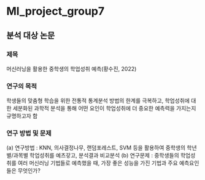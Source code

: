 # Ml_project_group7

## 분석 대상 논문
### 제목
머신러닝을 활용한 중학생의 학업성취 예측(황수진, 2022)

### 연구의 목적
학생들의 맞춤형 학습을 위한 전통적 통계분석 방법의 한계를 극복하고,
학업성취에 대한 세분화된 과학적 분석을 통해 어떤 요인이 학업성취에
더 중요한 예측력을 가지는지 규명하고자 함

### 연구 방법 및 문제
(a) 연구방법 : KNN, 의사결정나무, 랜덤포레스트, SVM 등을 활용하여
    중학생의 학년별/과목별 학업성취를 예츠갛고, 분석결과 비교분석
(b) 연구문제 : 중학생들의 학업성취를 여러 머신러닝 기법들로 예측했을 때,
    가장 좋은 성능을 가진 기법과 주요 예측요인들은 무엇인가?
